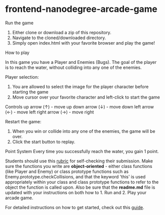 frontend-nanodegree-arcade-game
===============================
Run the game 
1. Either clone or download a zip of this repository.
2. Navigate to the cloned/downloaded directory.
3. Simply open index.html with your favorite browser and play the game!

How to play

In this game you have a Player and Enemies (Bugs). The goal of the player is to reach the water, without colliding into any one of the enemies. 

Player selection:
  1. You are allowed to select the image for the player character before starting the game
  2. Move cursor over your favorite character and left-click to start the game 

Controls
   up arrow (↑) - move up
   down arrow (↓) - move down
   left arrow (←) - move left
   right arrow (→) - move right

Restart the game:
  1. When you win or collide into any one of the enemies, the game will be over.
  2. Click the start button to replay.
 
Point System
   Every time you successfully reach the water, you gain 1 point. 
 
Students should use this [rubric](https://review.udacity.com/#!/projects/2696458597/rubric) for self-checking their submission. Make sure the functions you write are **object-oriented** - either class functions (like Player and Enemy) or class prototype functions such as Enemy.prototype.checkCollisions, and that the keyword 'this' is used appropriately within your class and class prototype functions to refer to the object the function is called upon. Also be sure that the **readme.md** file is updated with your instructions on both how to 1. Run and 2. Play your arcade game.

For detailed instructions on how to get started, check out this [guide](https://docs.google.com/document/d/1v01aScPjSWCCWQLIpFqvg3-vXLH2e8_SZQKC8jNO0Dc/pub?embedded=true).
